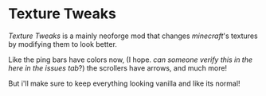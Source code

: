 # Texture Tweaks

_Texture Tweaks_ is a mainly neoforge mod that changes _minecraft_'s textures by modifying them to look better.

Like the ping bars have colors now, (I hope. _can someone verify this in the here in the issues tab_?) the scrollers have arrows, and much more! 

But i'll make sure to keep everything looking vanilla and like its normal!

